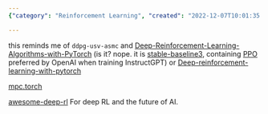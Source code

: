 ```yaml
---
{"category": "Reinforcement Learning", "created": "2022-12-07T10:01:35.131Z", "date": "2022-12-07 10:01:35", "description": "This article delves into Reinforcement Learning (RL), trajectory prediction, and model predictive control. It highlights related projects such as ddpg-usv-asmc, Deep-Reinforcement-Learning-Algorithms-with-PyTorch, stable-baselines3, and PPO. Additionally, it provides further resources for exploring deep RL.", "modified": "2022-12-17T22:20:20.348Z", "tags": ["Reinforcement Learning", "Trajectory Prediction", "Model Predictive Control", "ddpg-usv-asmc", "Deep-Reinforcement-Learning-Algorithms-with-PyTorch", "stable-baselines3", "PPO"], "title": "Rl, Trajectory Prediction, Model Predictive Control"}

---
```


this reminds me of `ddpg-usv-asmc` and [Deep-Reinforcement-Learning-Algorithms-with-PyTorch](https://github.com/p-christ/Deep-Reinforcement-Learning-Algorithms-with-PyTorch) (is it? nope. it is [stable-baseline3](https://github.com/DLR-RM/stable-baselines3), containing [PPO](https://openai.com/blog/openai-baselines-ppo/) preferred by OpenAI when training InstructGPT) or [Deep-reinforcement-learning-with-pytorch](https://github.com/sweetice/Deep-reinforcement-learning-with-pytorch)

[mpc.torch](https://locuslab.github.io/mpc.pytorch/)

[awesome-deep-rl](https://github.com/tigerneil/awesome-deep-rl) For deep RL and the future of AI.
